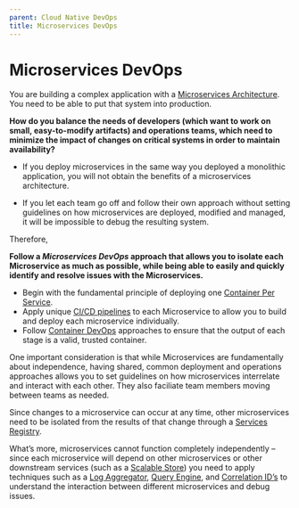 ```yaml
---
parent: Cloud Native DevOps
title: Microservices DevOps
---
```

Microservices DevOps
===

You are building a complex application with a [Microservices Architecture](../Microservices/Microservices-Architecture.md). You need to be able to put that system into production.

**How do you balance the needs of developers (which want to work on small, easy-to-modify artifacts) and operations teams, which need to minimize the impact of changes on critical systems in order to maintain availability?**

-   If you deploy microservices in the same way you deployed a monolithic application, you will not obtain the benefits of a microservices architecture.

-   If you let each team go off and follow their own approach without setting guidelines on how microservices are deployed, modified and managed, it will be impossible to debug the resulting system.

Therefore,

**Follow a *Microservices DevOps* approach that allows you to isolate each Microservice as much as possible, while being able to easily and quickly identify and resolve issues with the Microservices.** 

- Begin with the fundamental principle of deploying one [Container Per Service](Container-Per-Service.md).  
- Apply unique [CI/CD pipelines](CD-Pipeline.md) to each Microservice to allow you to build and deploy each microservice individually.
- Follow [Container DevOps](../container-architecture/Container-DevOps.md) approaches to ensure that the output of each stage is a valid, trusted container.  

One important consideration is that while Microservices are fundamentally about independence, having shared, common deployment and operations approaches allows you to set guidelines on how microservices interrelate and interact with each other.  They also faciliate team members moving between teams as needed.

Since changes to a microservice can occur at any time, other microservices need to be isolated from the results of that change through a [Services Registry](Service-Registry-kyle.md).

What’s more, microservices cannot function completely independently – since each microservice will depend on other microservices or other downstream services (such as a [Scalable Store](../Scalable-Store/Scalable-Store.md)) you need to apply techniques such as a [Log Aggregator](Log-Aggregator.md), [Query Engine](Query-Engine.md), and [Correlation ID’s](Correlation-ID.md) to understand the interaction between different microservices and debug issues.
